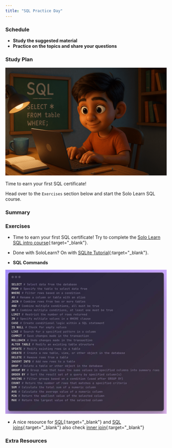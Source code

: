 ```yaml
---
title: "SQL Practice Day"
---
```


### Schedule

  - **Study the suggested material**
  - **Practice on the topics and share your questions**

### Study Plan

  ![](./assets/sql.boy.png)

  Time to earn your first SQL certificate!

  Head over to the `Exercises` section below and start
  the Solo Learn SQL course.

### Summary

### Exercises

  - Time to earn your first SQL certificate! Try to complete the [Solo Learn SQL intro course](https://www.sololearn.com/en/learn/courses/sql-introduction){:target="_blank"}.

  - Done with SoloLearn? On with [SQLite Tutorial](https://www.tutorialspoint.com/sqlite/index.htm){:target="_blank"}.

  - **SQL Commands**

  ![](./assets/sql-commands.jpg)

  - A nice resource for [SQL](https://www.atlassian.com/data/sql){:target="_blank"} and [SQL joins](https://www.atlassian.com/data/sql/sql-join-types-explained-visually){:target="_blank"} also check [inner join](https://dataschool.com/how-to-teach-people-sql/inner-join-animated/){:target="_blank"}

### Extra Resources

